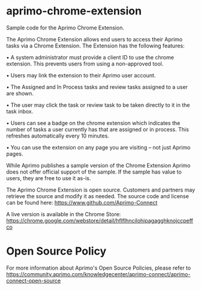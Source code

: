 # aprimo-chrome-extension
Sample code for the Aprimo Chrome Extension. 

The Aprimo Chrome Extension allows end users to access their Aprimo tasks via a Chrome Extension.
The Extension has the following features:

•	A system administrator must provide a client ID to use the chrome extension. This prevents users from using a non-approved tool.

•	Users may link the extension to their Aprimo user account.

•	The Assigned and In Process tasks and review tasks assigned to a user are shown.

•	The user may click the task or review task to be taken directly to it in the task inbox.

•	Users can see a badge on the chrome extension which indicates the number of tasks a user currently has that are assigned or in process. This refreshes automatically every 10 minutes.

•	You can use the extension on any page you are visiting – not just Aprimo pages.

While Aprimo publishes a sample version of the Chrome Extension Aprimo does not offer official support of the sample. If the sample has value to users, they are free to use it as-is.

The Aprimo Chrome Extension is open source. Customers and partners may retrieve the source and modify it as needed.
The source code and license can be found here: https://www.github.com/Aprimo-Connect

A live version is available in the Chrome Store: https://chrome.google.com/webstore/detail/hflflhncilohipagagghknojccpeffco

# Open Source Policy

For more information about Aprimo's Open Source Policies, please refer to
https://community.aprimo.com/knowledgecenter/aprimo-connect/aprimo-connect-open-source

